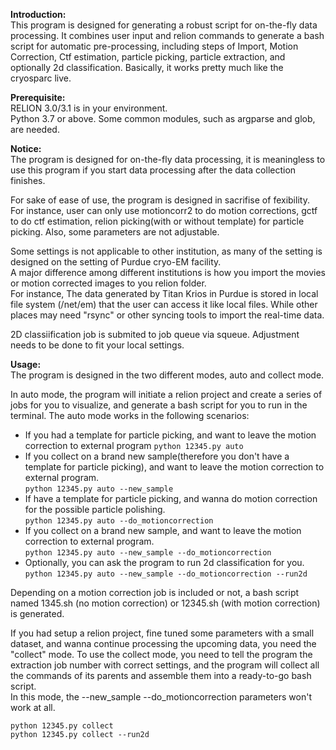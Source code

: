 **Introduction:**  
This program is designed for generating a robust script for on-the-fly data processing. It combines user input and relion commands to generate a bash script for automatic pre-processing, including steps of Import, Motion Correction, Ctf estimation, particle picking, particle extraction, and optionally 2d classification. Basically, it works pretty much like the cryosparc live.  
  
**Prerequisite:**  
RELION 3.0/3.1 is in your environment.  
Python 3.7 or above. Some common modules, such as argparse and glob, are needed.  
  
**Notice:**  
The program is designed for on-the-fly data processing, it is meaningless to use this program if you start data processing after the data collection finishes.  
  
For sake of ease of use, the program is designed in sacrifise of fexibility. For instance, user can only use motioncorr2 to do motion corrections, gctf  to do ctf estimation, relion picking(with or without template) for particle picking. Also, some parameters are not adjustable.  
  
Some settings is not applicable to other institution, as many of the setting is designed on the setting of Purdue cryo-EM facility.  
A major difference among different institutions is how you import the  movies or motion corrected images to you relion folder.  
For instance, The data generated by Titan Krios in Purdue is stored in local file system (/net/em) that the user can access it like local files. While other places may need  "rsync" or other syncing tools to import the real-time data.  
  
2D classiification job is submited to job queue via squeue. Adjustment needs to be done to fit your local settings.  
  
  
**Usage:**  
The program is designed in the two different modes, auto and collect mode.  
  
In auto mode, the program will initiate a relion project and create a series of jobs for you to visualize, and generate a bash script for you to run in the terminal. The auto mode works in the following scenarios:  
- If you had a template for particle picking, and want to leave the motion correction to external program
    `python 12345.py auto`  
- If you collect on a brand new sample(therefore you don't have a template for particle picking), and want to leave the motion correction to external program.  
    `python 12345.py auto --new_sample`  
- If have a template for particle picking, and wanna do motion correction for the possible particle polishing.  
    `python 12345.py auto --do_motioncorrection`  
- If you collect on a brand new sample, and want to leave the motion correction to external program.  
    `python 12345.py auto --new_sample --do_motioncorrection`  
- Optionally, you can ask the program to run 2d classification for you.  
    `python 12345.py auto --new_sample --do_motioncorrection --run2d`  

Depending on a motion correction job is included or not, a bash script named 1345.sh (no motion correction) or 12345.sh (with motion correction) is generated.  
  
If you had setup a relion project, fine tuned some parameters with a small dataset, and wanna continue processing the upcoming data, you need the "collect" mode. To use the collect mode, you need to tell the program the extraction job number with  correct settings, and the program will collect all the commands of its parents and assemble them into a ready-to-go bash script.  
In this mode, the --new_sample --do_motioncorrection parameters won't work at all.  
  
`python 12345.py collect`   
`python 12345.py collect --run2d`  
